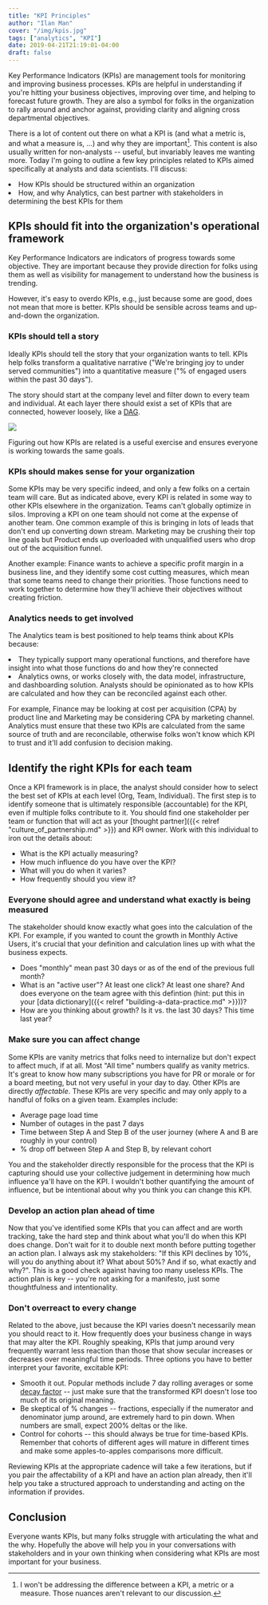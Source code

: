 ```yaml
---
title: "KPI Principles"
author: "Ilan Man"
cover: "/img/kpis.jpg"
tags: ["analytics", "KPI"]
date: 2019-04-21T21:19:01-04:00
draft: false 
---
```


Key Performance Indicators (KPIs) are management tools for monitoring and improving business processes. KPIs are helpful in understanding if you're hitting your business objectives, improving over time, and helping to forecast future growth. They are also a symbol for folks in the organization to rally around and anchor against, providing clarity and aligning cross departmental objectives.

<!--more-->

There is a lot of content out there on what a KPI is (and what a metric is, and what a measure is, ...) and why they are important[^1]. This content is also usually written for non-analysts -- useful, but invariably leaves me wanting more. Today I'm going to outline a few key principles related to KPIs aimed specifically at analysts and data scientists. I'll discuss:

<li> How KPIs should be structured within an organization
<li> How, and why Analytics, can best partner with stakeholders in determining the best KPIs for them

## KPIs should fit into the organization's operational framework

Key Performance Indicators are indicators of progress towards some objective. They are important because they provide direction for folks using them as well as visibility for management to understand how the business is trending. 

However, it's easy to overdo KPIs, e.g., just because some are good, does not mean that more is better. KPIs should be sensible across teams and up-and-down the organization.

### KPIs should tell a story

Ideally KPIs should tell the story that your organization wants to tell. KPIs help folks transform a qualitative narrative ("We're bringing joy to under served communities") into a quantitative measure ("% of engaged users within the past 30 days"). 

The story should start at the company level and filter down to every team and individual. At each layer there should exist a set of KPIs that are connected, however loosely, like a [DAG](https://en.wikipedia.org/wiki/Directed_acyclic_graph).

![](/img/kpi_dag.png)

Figuring out how KPIs are related is a useful exercise and ensures everyone is working towards the same goals.

### KPIs should makes sense for your organization

Some KPIs may be very specific indeed, and only a few folks on a certain team will care. But as indicated above, every KPI is related in some way to other KPIs elsewhere in the organization. Teams can't globally optimize in silos. Improving a KPI on one team should not come at the expense of another team. One common example of this is bringing in lots of leads that don't end up converting down stream. Marketing may be crushing their top line goals but Product ends up overloaded with unqualified users who drop out of the acquisition funnel.

Another example: Finance wants to achieve a specific profit margin in a business line, and they identify some cost cutting measures, which mean that some teams need to change their priorities. Those functions need to work together to determine how they'll achieve their objectives without creating friction.

### Analytics needs to get involved

The Analytics team is best positioned to help teams think about KPIs because:
<li> They typically support many operational functions, and therefore have insight into what those functions do and how they're connected
<li> Analytics owns, or works closely with, the data model, infrastructure, and dashboarding solution. Analysts should be opinionated as to how KPIs are calculated and how they can be reconciled against each other. 

For example, Finance may be looking at cost per acquisition (CPA) by product line and Marketing may be considering CPA by marketing channel. Analytics must ensure that these two KPIs are calculated from the same source of truth and are reconcilable, otherwise folks won't know which KPI to trust and it'll add confusion to decision making.

## Identify the right KPIs for each team

Once a KPI framework is in place, the analyst should consider how to select the best set of KPIs at each level (Org, Team, Individual). The first step is to identify someone that is ultimately responsible (accountable) for the KPI, even if multiple folks contribute to it. You should find one stakeholder per team or function that will act as your [thought partner]({{< relref "culture_of_partnership.md" >}}) and KPI owner. Work with this individual to iron out the details about:

* What is the KPI actually measuring?
* How much influence do you have over the KPI?
* What will you do when it varies?
* How frequently should you view it?

### Everyone should agree and understand what exactly is being measured

The stakeholder should know exactly what goes into the calculation of the KPI. For example, if you wanted to count the growth in Monthly Active Users, it's crucial that your definition and calculation lines up with what the business expects. 

* Does "monthly" mean past 30 days or as of the end of the previous full month?
* What is an "active user"? At least one click? At least one share? And does everyone on the team agree with this defintion (hint: put this in your [data dictionary]({{< relref "building-a-data-practice.md" >}}))?
* How are you thinking about growth? Is it vs. the last 30 days? This time last year?

### Make sure you can affect change

Some KPIs are vanity metrics that folks need to internalize but don't expect to affect much, if at all. Most "All time" numbers qualify as vanity metrics. It's great to know how many subscriptions you have for PR or morale or for a board meeting, but not very useful in your day to day. Other KPIs are directly _affectable_. These KPIs are very specific and may only apply to a handful of folks on a given team. Examples include:

* Average page load time
* Number of outages in the past 7 days
* Time between Step A and Step B of the user journey (where A and B are roughly in your control)
* % drop off between Step A and Step B, by relevant cohort

You and the stakeholder directly responsible for the process that the KPI is capturing should use your collective judgement in determining how much influence ya'll have on the KPI. I wouldn't bother quantifying the amount of influence, but be intentional about why you think you can change this KPI. 

### Develop an action plan ahead of time

Now that you've identified some KPIs that you can affect and are worth tracking, take the hard step and think about what you'll do when this KPI does change. Don't wait for it to double next month before putting together an action plan. I always ask my stakeholders: "If this KPI declines by 10%, will you do anything about it? What about 50%? And if so, what exactly and why?". This is a good check against having too many useless KPIs. The action plan is key -- you're not asking for a manifesto, just some thoughtfulness and intentionality.

### Don't overreact to every change

Related to the above, just because the KPI varies doesn't necessarily mean you should react to it. How frequently does your business change in ways that may alter the KPI. Roughly speaking, KPIs that jump around very frequently warrant less reaction than those that show secular increases or decreases over meaningful time periods. Three options you have to better interpret your favorite, excitable KPI:

* Smooth it out. Popular methods include 7 day rolling averages or some [decay factor](https://en.wikipedia.org/wiki/Exponential_smoothing) -- just make sure that the transformed KPI doesn't lose too much of its original meaning.
* Be skeptical of % changes -- fractions, especially if the numerator and denominator jump around, are extremely hard to pin down. When numbers are small, expect 200% deltas or the like.
* Control for cohorts -- this should always be true for time-based KPIs. Remember that cohorts of different ages will mature in different times and make some apples-to-apples comparisons more difficult. 

Reviewing KPIs at the appropriate cadence will take a few iterations, but if you pair the affectability of a KPI and have an action plan already, then it'll help you take a structured approach to understanding and acting on the information if provides.

## Conclusion

Everyone wants KPIs, but many folks struggle with articulating the what and the why. Hopefully the above will help you in your conversations with stakeholders and in your own thinking when considering what KPIs are most important for your business.


[^1]: I won't be addressing the difference between a KPI, a metric or a measure. Those nuances aren't relevant to our discussion.



